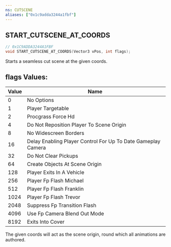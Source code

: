 ```yaml
---
ns: CUTSCENE
aliases: ["0x1c9adda3244a1fbf"]
---
```

## START_CUTSCENE_AT_COORDS

```c
// 0x1C9ADDA3244A1FBF
void START_CUTSCENE_AT_COORDS(Vector3 vPos, int flags);
```

Starts a seamless cut scene at the given coords.

## flags Values:
| Value | Name |
| --- | --- |
| 0 | No Options |
| 1 | Player Targetable |
| 2 | Procgrass Force Hd |
| 4 | Do Not Reposition Player To Scene Origin |
| 8 | No Widescreen Borders |
| 16 | Delay Enabling Player Control For Up To Date Gameplay Camera |
| 32 | Do Not Clear Pickups |
| 64 | Create Objects At Scene Origin |
| 128 | Player Exits In A Vehicle |
| 256 | Player Fp Flash Michael |
| 512 | Player Fp Flash Franklin |
| 1024 | Player Fp Flash Trevor |
| 2048 | Suppress Fp Transition Flash |
| 4096 | Use Fp Camera Blend Out Mode |
| 8192 | Exits Into Cover |


The given coords will act as the scene origin, round which all animations are authored.

